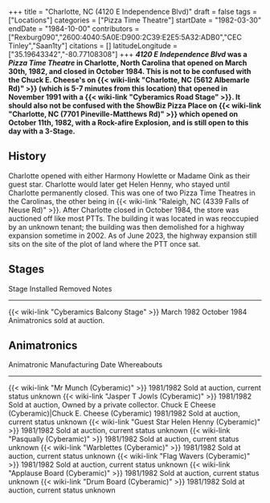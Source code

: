 +++
title = "Charlotte, NC (4120 E Independence Blvd)"
draft = false
tags = ["Locations"]
categories = ["Pizza Time Theatre"]
startDate = "1982-03-30"
endDate = "1984-10-00"
contributors = ["Rexburg090","2600:4040:5A0E:D900:2C39:E2E5:5A32:ADB0","CEC Tinley","Saan1ty"]
citations = []
latitudeLongitude = ["35.19643342","-80.77108308"]
+++
***4120 E Independence Blvd* was a *Pizza Time Theatre* in Charlotte, North Carolina that opened on March 30th, 1982, and closed in October 1984.
This is not to be confused with the Chuck E. Cheese's on {{< wiki-link "Charlotte, NC (5612 Albemarle Rd)" >}} (which is 5-7 minutes from this location) that opened in November 1991 with a {{< wiki-link "Cyberamics Road Stage" >}}. It should also not be confused with the ShowBiz Pizza Place on {{< wiki-link "Charlotte, NC (7701 Pineville-Matthews Rd)" >}} which opened on October 11th, 1982, with a Rock-afire Explosion, and is still open to this day with a 3-Stage.**

## History

Charlotte opened with either Harmony Howlette or Madame Oink as their guest star. Charlotte would later get Helen Henny, who stayed until Charlotte permanently closed. This was one of two Pizza Time Theatres in the Carolinas, the other being in {{< wiki-link "Raleigh, NC (4339 Falls of Neuse Rd)" >}}.
After Charlotte closed in October 1984, the store was auctioned off like most PTTs. The building it was located in was reoccupied by an unknown tenant; the building was then demolished for a highway expansion sometime in 2002. As of June 2023, the highway expansion still sits on the site of the plot of land where the PTT once sat.

## Stages

  Stage                                              Installed    Removed        Notes
  -------------------------------------------------- ------------ -------------- -------------------------------
  {{< wiki-link "Cyberamics Balcony Stage" >}}   March 1982   October 1984   Animatronics sold at auction.

## Animatronics

  Animatronic                                                  Manufacturing Date   Whereabouts
  ------------------------------------------------------------ -------------------- ------------------------------------------------
  {{< wiki-link "Mr Munch (Cyberamic)" >}}                 1981/1982            Sold at auction, current status unknown
  {{< wiki-link "Jasper T Jowls (Cyberamic)" >}}           1981/1982            Sold at auction, Owned by a private collector.
  Chuck E Cheese (Cyberamic)|Chuck E. Cheese (Cyberamic)      1981/1982            Sold at auction, current status unknown
  {{< wiki-link "Guest Star Helen Henny (Cyberamic)" >}}   1981/1982            Sold at auction, current status unknown
  {{< wiki-link "Pasqually (Cyberamic)" >}}                1981/1982            Sold at auction, current status unknown
  {{< wiki-link "Warblettes (Cyberamic)" >}}               1981/1982            Sold at auction, current status unknown
  {{< wiki-link "Flag Wavers (Cyberamic)" >}}              1981/1982            Sold at auction, current status unknown
  {{< wiki-link "Applause Board (Cyberamic)" >}}           1981/1982            Sold at auction, current status unknown
  {{< wiki-link "Drum Board (Cyberamic)" >}}               1981/1982            Sold at auction, current status unknown
